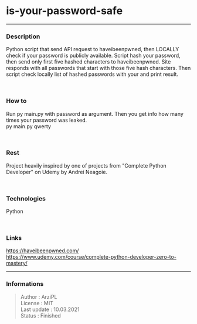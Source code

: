 # is-your-password-safe
***
### Description
Python script that send API request to haveibeenpwned, then LOCALLY check if your password is publicly available. Script hash your password, then send only first five hashed characters to haveibeenpwned. Site responds with all passwords that start with those five hash characters. Then script check locally list of hashed passwords with your and print result.

&nbsp;

### How to
Run py main.py with password as argument. Then you get info how many times your password was leaked.  
py main.py qwerty

&nbsp;

### Rest
Project heavily inspired by one of projects from "Complete Python Developer" on Udemy by Andrei Neagoie.

&nbsp;

### Technologies
Python

&nbsp;

### Links
https://haveibeenpwned.com/  
https://www.udemy.com/course/complete-python-developer-zero-to-mastery/
***
### Informations
> Author : ArziPL  
> License : MIT  
> Last update : 10.03.2021  
> Status : Finished  
